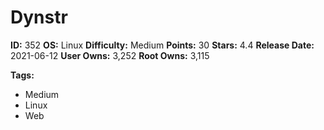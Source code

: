 # Dynstr

**ID:** 352
**OS:** Linux
**Difficulty:** Medium
**Points:** 30
**Stars:** 4.4
**Release Date:** 2021-06-12
**User Owns:** 3,252
**Root Owns:** 3,115

**Tags:**
- Medium
- Linux
- Web


